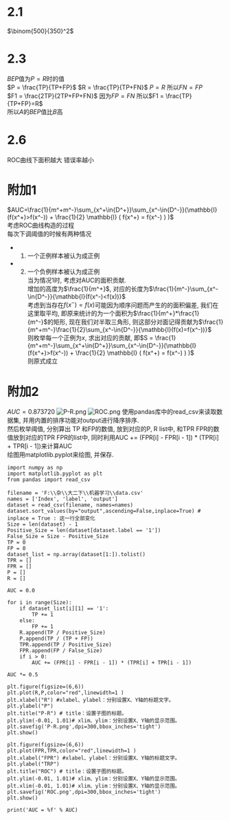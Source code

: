 # 2.1 
$\binom{500}{350}^2$

# 2.3
$BEP$值为$P=R$时的值  
$P = \frac{TP}{TP+FP}$
$R = \frac{TP}{TP+FN}$
$P=R$
所以$FN=FP$  
$F1 = \frac{2TP}{2TP+FP+FN}$
因为$FP=FN$
所以$F1 = \frac{TP}{TP+FP}=R$  
所以$A$的$BEP$值比$B$高  
# 2.6 
ROC曲线下面积越大 错误率越小  

# 附加1
$AUC=\frac{1}{m^+m^-}\sum_{x^+\in{D^+}}\sum_{x^-\in{D^-}}(\mathbb{I}(f(x^+)>f(x^-)) + \frac{1}{2} \mathbb{I} ( f(x^+) = f(x^-) ) )$  
考虑ROC曲线构造的过程  
每次下调阈值的时候有两种情况  
- 1. 一个正例样本被认为成正例
- 2. 一个负例样本被认为成正例  
当为情况1时, 考虑对AUC的面积贡献.  
增加的高度为$\frac{1}{m^+}$, 对应的长度为$\frac{1}{m^-}\sum_{x^-\in{D^-}}{\mathbb{I}(f(x^-)<f(x))}$  
考虑到当存在$f(x^-)=f(x)$可能因为顺序问题而产生的的面积偏差, 我们在这里取平均, 即原来统计的为一个面积为$\frac{1}{m^+}*\frac{1}{m^-}$的矩形, 现在我们对半取三角形, 则这部分对面记得贡献为$\frac{1}{m^+m^-}\frac{1}{2}\sum_{x^-\in{D^-}}{\mathbb{I}(f(x)=f(x^-))}$  
则枚举每一个正例为$x$, 求出对应的贡献, 即$S = \frac{1}{m^+m^-}\sum_{x^+\in{D^+}}\sum_{x^-\in{D^-}}(\mathbb{I}(f(x^+)>f(x^-)) + \frac{1}{2} \mathbb{I} ( f(x^+) = f(x^-) ) )$  
则原式成立  

# 附加2
$AUC = 0.873720$
![P-R.png](https://i.loli.net/2021/03/13/a9j2h5XQABKV6ZL.png)
![ROC.png](https://i.loli.net/2021/03/13/FwKqiACMj4ETHYk.png)
使用pandas库中的read_csv来读取数据集, 并用内置的排序功能对output进行降序排序.  
然后枚举阈值, 分别算出 TP 和FP的数值, 放到对应的P, R list中, 和TPR FPR的数值放到对应的TPR FPR的list中, 同时利用AUC += (FPR[i] - FPR[i - 1]) * (TPR[i] + TPR[i - 1])来计算AUC  
绘图用matplotlib.pyplot来绘图, 并保存.  
```python3
import numpy as np
import matplotlib.pyplot as plt
from pandas import read_csv

filename = 'F:\\杂\\大二下\\机器学习\\data.csv'
names = ['Index', 'label', 'output']
dataset = read_csv(filename, names=names)
dataset.sort_values(by="output",ascending=False,inplace=True) # inplace = True : 这一行全部变化
Size = len(dataset) - 1
Positive_Size = len(dataset[dataset.label == '1'])
False_Size = Size - Positive_Size
TP = 0
FP = 0
dataset_list = np.array(dataset[1:]).tolist()
TPR = []
FPR = []
P = []
R = []

AUC = 0.0

for i in range(Size):
    if dataset_list[i][1] == '1':
        TP += 1
    else:
        FP += 1
    R.append(TP / Positive_Size)
    P.append(TP / (TP + FP))
    TPR.append(TP / Positive_Size)
    FPR.append(FP / False_Size)
    if i > 0:
        AUC += (FPR[i] - FPR[i - 1]) * (TPR[i] + TPR[i - 1])

AUC *= 0.5

plt.figure(figsize=(6,6))
plt.plot(R,P,color="red",linewidth=1 )
plt.xlabel("R") #xlabel、ylabel：分别设置X、Y轴的标题文字。
plt.ylabel("P")
plt.title("P-R") # title：设置子图的标题。
plt.ylim(-0.01, 1.01)# xlim、ylim：分别设置X、Y轴的显示范围。
plt.savefig('P-R.png',dpi=300,bbox_inches='tight')
plt.show()

plt.figure(figsize=(6,6))
plt.plot(FPR,TPR,color="red",linewidth=1 )
plt.xlabel("FPR") #xlabel、ylabel：分别设置X、Y轴的标题文字。
plt.ylabel("TRP")
plt.title("ROC") # title：设置子图的标题。
plt.ylim(-0.01, 1.01)# xlim、ylim：分别设置X、Y轴的显示范围。
plt.xlim(-0.01, 1.01)# xlim、ylim：分别设置X、Y轴的显示范围。
plt.savefig('ROC.png',dpi=300,bbox_inches='tight')
plt.show()

print('AUC = %f' % AUC)
```